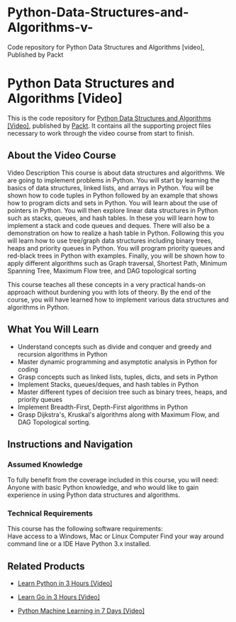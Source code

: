 # Python-Data-Structures-and-Algorithms-v-
Code repository for Python Data Structures and Algorithms [video], Published by Packt
# Python Data Structures and Algorithms [Video]
This is the code repository for [Python Data Structures and Algorithms [Video]](https://www.packtpub.com/application-development/python-data-structures-and-algorithms-video?utm_source=github&utm_medium=repository&utm_campaign=9781788622066), published by [Packt](https://www.packtpub.com/?utm_source=github). It contains all the supporting project files necessary to work through the video course from start to finish.
## About the Video Course
Video Description
This course is about data structures and algorithms. We are going to implement problems in Python. You will start by learning the basics of data structures, linked lists, and arrays in Python. You will be shown how to code tuples in Python followed by an example that shows how to program dicts and sets in Python. You will learn about the use of pointers in Python. You will then explore linear data structures in Python such as stacks, queues, and hash tables. In these you will learn how to implement a stack and code queues and deques. There will also be a demonstration on how to realize a hash table in Python. Following this you will learn how to use tree/graph data structures including binary trees, heaps and priority queues in Python. You will program priority queues and red-black trees in Python with examples. Finally, you will be shown how to apply different algorithms such as Graph traversal, Shortest Path, Minimum Spanning Tree, Maximum Flow tree, and DAG topological sorting

This course teaches all these concepts in a very practical hands-on approach without burdening you with lots of theory. By the end of the course, you will have learned how to implement various data structures and algorithms in Python.

<H2>What You Will Learn</H2>
<DIV class=book-info-will-learn-text>
<UL>
<LI>Understand concepts such as divide and conquer and greedy and recursion algorithms in Python 
<LI>Master dynamic programming and asymptotic analysis in Python for coding 
<LI>Grasp concepts such as linked lists, tuples, dicts, and sets in Python 
<LI>Implement Stacks, queues/deques, and hash tables in Python 
<LI>Master different types of decision tree such as binary trees, heaps, and priority queues 
<LI>Implement Breadth-First, Depth-First algorithms in Python 
<LI>Grasp Dijkstra's, Kruskal's algorithms along with Maximum Flow, and DAG Topological sorting. </LI></UL></DIV>

## Instructions and Navigation
### Assumed Knowledge
To fully benefit from the coverage included in this course, you will need:<br/>
Anyone with basic Python knowledge, and who would like to gain experience in using Python data structures and algorithms.

### Technical Requirements
This course has the following software requirements:<br/>
Have access to a Windows, Mac or Linux Computer
Find your way around command line or a IDE
Have Python 3.x installed.


## Related Products
* [Learn Python in 3 Hours [Video]](https://www.packtpub.com/application-development/learn-python-3-hours-video?utm_source=github&utm_medium=repository&utm_campaign=9781788995931)

* [Learn Go in 3 Hours [Video]](https://www.packtpub.com/application-development/learn-go-3-hours-video?utm_source=github&utm_medium=repository&utm_campaign=9781788992053)

* [Python Machine Learning in 7 Days [Video]](https://www.packtpub.com/big-data-and-business-intelligence/python-machine-learning-7-days-video?utm_source=github&utm_medium=repository&utm_campaign=9781788999137)

